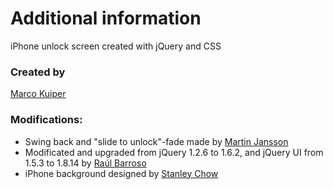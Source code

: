 Additional information
=============

iPhone unlock screen created with jQuery and CSS

<h3>Created by</h3>

[Marco Kuiper](http://www.marcofolio.net)

<h3>Modifications:</h3>

<ul>
<li>Swing back and "slide to unlock"-fade made by <a href="http://www.marcofolio.net/">Martin Jansson</a></li>
<li>Modificated and upgraded from jQuery 1.2.6 to 1.6.2, and jQuery UI from 1.5.3 to 1.8.14 by <a href="http://www.raulbarroso.com/">Raúl Barroso</a></li>
<li>iPhone background designed by <a href="http://poolga.com/poolga/stanley-chow-clark-kent/">Stanley Chow</a></li>
</ul>





